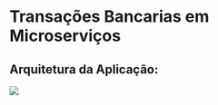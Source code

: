 <h1>Transações Bancarias em Microserviços</h1>
<h2>Arquitetura da Aplicação:</h2>
<img src="https://github.com/user-attachments/assets/aee6d6ab-db92-4bc6-96f8-f550751cb746">
